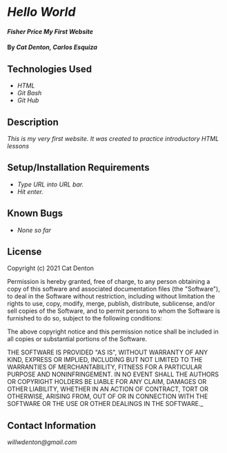 # _Hello World_

#### _Fisher Price My First Website_

#### By _**Cat Denton, Carlos Esquiza**_

## Technologies Used

* _HTML_
* _Git Bash_
* _Git Hub_

## Description

_This is my very first website. It was created to practice introductory HTML lessons_

## Setup/Installation Requirements

* _Type URL into URL bar._
* _Hit enter._

## Known Bugs

* _None so far_

## License

Copyright (c) 2021 Cat Denton

Permission is hereby granted, free of charge, to any person obtaining a copy
of this software and associated documentation files (the "Software"), to deal
in the Software without restriction, including without limitation the rights
to use, copy, modify, merge, publish, distribute, sublicense, and/or sell
copies of the Software, and to permit persons to whom the Software is
furnished to do so, subject to the following conditions:

The above copyright notice and this permission notice shall be included in all
copies or substantial portions of the Software.

THE SOFTWARE IS PROVIDED "AS IS", WITHOUT WARRANTY OF ANY KIND, EXPRESS OR
IMPLIED, INCLUDING BUT NOT LIMITED TO THE WARRANTIES OF MERCHANTABILITY,
FITNESS FOR A PARTICULAR PURPOSE AND NONINFRINGEMENT. IN NO EVENT SHALL THE
AUTHORS OR COPYRIGHT HOLDERS BE LIABLE FOR ANY CLAIM, DAMAGES OR OTHER
LIABILITY, WHETHER IN AN ACTION OF CONTRACT, TORT OR OTHERWISE, ARISING FROM,
OUT OF OR IN CONNECTION WITH THE SOFTWARE OR THE USE OR OTHER DEALINGS IN THE
SOFTWARE._

## Contact Information

_willwdenton@gmail.com_
